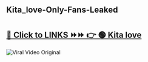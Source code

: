 
 ## Kita_love-Only-Fans-Leaked

# <h2><a href="https://clipsfans.com/Kita_love&ref=git">🔗 Click to LINKS ⏩⏩ 👉 🟢 Kita love </a></h2>

<a href="https://clipsfans.com/Kita_love&ref=git" rel="nofollow" data-target="animated-image.originalLink"><img src="https://i.ibb.co.com/xMMVF88/686577567.gif" alt="Viral Video Original" style="max-width: 100%; display: inline-block;" data-target="animated-image.originalImage"></a>
